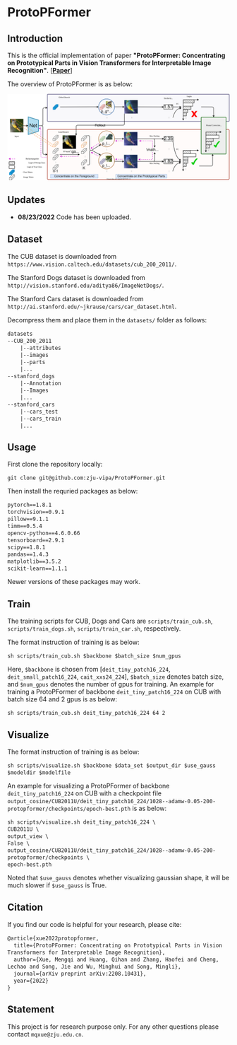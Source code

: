 # ProtoPFormer

## Introduction

This is the official implementation of paper **"ProtoPFormer: Concentrating on Prototypical Parts in Vision Transformers for
Interpretable Image Recognition"**. [**[Paper](https://arxiv.org/abs/2208.10431)**]

The overview of ProtoPFormer is as below:

![img](./imgs/method.svg)

## Updates

* **08/23/2022** Code has been uploaded.

## Dataset
The CUB dataset is downloaded from `https://www.vision.caltech.edu/datasets/cub_200_2011/`.

The Stanford Dogs dataset is downloaded from `http://vision.stanford.edu/aditya86/ImageNetDogs/`.

The Stanford Cars dataset is downloaded from `http://ai.stanford.edu/~jkrause/cars/car_dataset.html`.

Decompress them and place them in the `datasets/` folder as follows:

```
datasets
--CUB_200_2011
    |--attributes
    |--images
    |--parts
    |...
--stanford_dogs
    |--Annotation
    |--Images
    |...
--stanford_cars
    |--cars_test
    |--cars_train
    |...
```

## Usage

First clone the repository locally:

```
git clone git@github.com:zju-vipa/ProtoPFormer.git
```

Then install the requried packages as below:

```
pytorch==1.8.1
torchvision==0.9.1
pillow==9.1.1
timm==0.5.4
opencv-python==4.6.0.66
tensorboard==2.9.1
scipy==1.8.1
pandas==1.4.3
matplotlib==3.5.2
scikit-learn==1.1.1
```

Newer versions of these packages may work.

## Train

The training scripts for CUB, Dogs and Cars are `scripts/train_cub.sh`, `scripts/train_dogs.sh`, `scripts/train_car.sh`, respectively.

The format instruction of training is as below:

```
sh scripts/train_cub.sh $backbone $batch_size $num_gpus
```

Here, `$backbone` is chosen from [`deit_tiny_patch16_224`, `deit_small_patch16_224`, `cait_xxs24_224`], `$batch_size` denotes batch size, and `$num_gpus` denotes the number of gpus for training. An example for training a ProtoPFormer of backbone `deit_tiny_patch16_224` on CUB with batch size 64 and 2 gpus is as below:

```
sh scripts/train_cub.sh deit_tiny_patch16_224 64 2
```

## Visualize

The format instruction of training is as below:

```
sh scripts/visualize.sh $backbone $data_set $output_dir $use_gauss $modeldir $modelfile
```

An example for visualizing a ProtoPFormer of backbone `deit_tiny_patch16_224` on CUB with a checkpoint file `output_cosine/CUB2011U/deit_tiny_patch16_224/1028--adamw-0.05-200-protopformer/checkpoints/epoch-best.pth` is as below:

```
sh scripts/visualize.sh deit_tiny_patch16_224 \
CUB2011U \
output_view \
False \
output_cosine/CUB2011U/deit_tiny_patch16_224/1028--adamw-0.05-200-protopformer/checkpoints \
epoch-best.pth
```

Noted that `$use_gauss` denotes whether visualizing gaussian shape, it will be much slower if `$use_gauss` is True.

## Citation
If you find our code is helpful for your research, please cite:

```
@article{xue2022protopformer,
  title={ProtoPFormer: Concentrating on Prototypical Parts in Vision Transformers for Interpretable Image Recognition},
  author={Xue, Mengqi and Huang, Qihan and Zhang, Haofei and Cheng, Lechao and Song, Jie and Wu, Minghui and Song, Mingli},
  journal={arXiv preprint arXiv:2208.10431},
  year={2022}
}
```


## Statement

This project is for research purpose only. For any other questions please contact `mqxue@zju.edu.cn`.